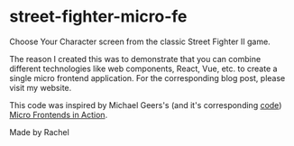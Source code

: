 # street-fighter-micro-fe

Choose Your Character screen from the classic Street Fighter II game.

The reason I created this was to demonstrate that you can combine different technologies like web components, React, Vue, etc. to create a single micro frontend application. For the corresponding blog post, please visit my website.

This code was inspired by Michael Geers's (and it's corresponding [code](https://github.com/naltatis/micro-frontends-in-action-code)) [Micro Frontends in Action](https://www.manning.com/books/micro-frontends-in-action).

Made by Rachel
